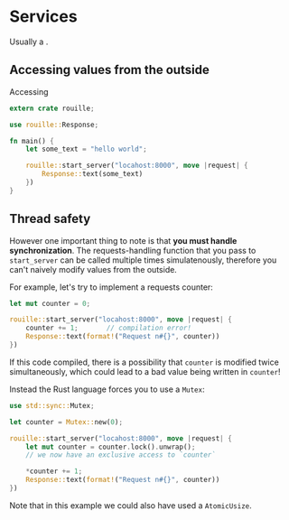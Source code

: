 # Services

Usually a .

## Accessing values from the outside

Accessing 

```rust
extern crate rouille;

use rouille::Response;

fn main() {
    let some_text = "hello world";

    rouille::start_server("locahost:8000", move |request| {
        Response::text(some_text)
    })
}
```

## Thread safety

However one important thing to note is that **you must handle synchronization**. The
requests-handling function that you pass to `start_server` can be called multiple times
simulatenously, therefore you can't naively modify values from the outside.

For example, let's try to implement a requests counter:

```rust
let mut counter = 0;

rouille::start_server("locahost:8000", move |request| {
    counter += 1;       // compilation error!
    Response::text(format!("Request n#{}", counter))
})
```

If this code compiled, there is a possibility that `counter` is modified twice simultaneously,
which could lead to a bad value being written in `counter`!

Instead the Rust language forces you to use a `Mutex`:

```rust
use std::sync::Mutex;

let counter = Mutex::new(0);

rouille::start_server("locahost:8000", move |request| {
    let mut counter = counter.lock().unwrap();
    // we now have an exclusive access to `counter`

    *counter += 1;
    Response::text(format!("Request n#{}", counter))
})
```

Note that in this example we could also have used a `AtomicUsize`.
